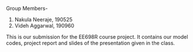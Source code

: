 
Group Members-

1. Nakula Neeraje, 190525
2. Videh Aggarwal, 190960

This is our submission for the EE698R course project. It contains our model codes, project report and slides of the presentation given in the class.
